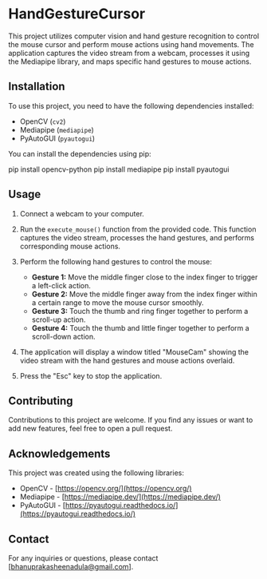 # HandGestureCursor

This project utilizes computer vision and hand gesture recognition to control the mouse cursor and perform mouse actions using hand movements. The application captures the video stream from a webcam, processes it using the Mediapipe library, and maps specific hand gestures to mouse actions.

## Installation

To use this project, you need to have the following dependencies installed:

- OpenCV (`cv2`)
- Mediapipe (`mediapipe`)
- PyAutoGUI (`pyautogui`)

You can install the dependencies using pip:

pip install opencv-python
pip install mediapipe
pip install pyautogui


## Usage

1. Connect a webcam to your computer.

2. Run the `execute_mouse()` function from the provided code. This function captures the video stream, processes the hand gestures, and performs corresponding mouse actions.

3. Perform the following hand gestures to control the mouse:

   - **Gesture 1:** Move the middle finger close to the index finger to trigger a left-click action.
   - **Gesture 2:** Move the middle finger away from the index finger within a certain range to move the mouse cursor smoothly.
   - **Gesture 3:** Touch the thumb and ring finger together to perform a scroll-up action.
   - **Gesture 4:** Touch the thumb and little finger together to perform a scroll-down action.

4. The application will display a window titled "MouseCam" showing the video stream with the hand gestures and mouse actions overlaid.

5. Press the "Esc" key to stop the application.

## Contributing

Contributions to this project are welcome. If you find any issues or want to add new features, feel free to open a pull request.

## Acknowledgements

This project was created using the following libraries:

- OpenCV - [https://opencv.org/](https://opencv.org/)
- Mediapipe - [https://mediapipe.dev/](https://mediapipe.dev/)
- PyAutoGUI - [https://pyautogui.readthedocs.io/](https://pyautogui.readthedocs.io/)

## Contact

For any inquiries or questions, please contact [bhanuprakasheenadula@gmail.com].

